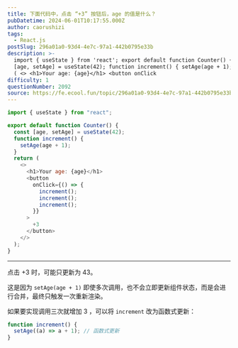 ```yaml
---
title: 下面代码中，点击 “+3” 按钮后，age 的值是什么？
pubDatetime: 2024-06-01T10:17:55.000Z
author: caorushizi
tags:
  - React.js
postSlug: 296a01a0-93d4-4e7c-97a1-442b0795e33b
description: >-
  import { useState } from 'react'; export default function Counter() { const
  [age, setAge] = useState(42); function increment() { setAge(age + 1); } return
  ( <> <h1>Your age: {age}</h1> <button onClick
difficulty: 1
questionNumber: 2092
source: https://fe.ecool.fun/topic/296a01a0-93d4-4e7c-97a1-442b0795e33b
---
```


```js
import { useState } from "react";

export default function Counter() {
  const [age, setAge] = useState(42);
  function increment() {
    setAge(age + 1);
  }
  return (
    <>
      <h1>Your age: {age}</h1>
      <button
        onClick={() => {
          increment();
          increment();
          increment();
        }}
      >
        +3
      </button>
    </>
  );
}
```

---

点击 +3 时，可能只更新为 43。

这是因为 `setAge(age + 1)` 即使多次调用，也不会立即更新组件状态，而是会进行合并，最终只触发一次重新渲染。

如果要实现调用三次就增加 3 ，可以将 `increment` 改为函数式更新：

```js
function increment() {
  setAge((a) => a + 1); // 函数式更新
}
```
